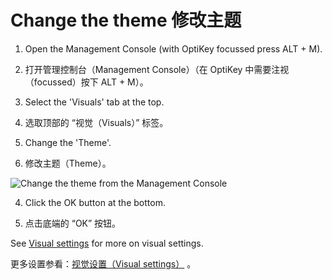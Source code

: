 Change the theme
修改主题
======


1. Open the Management Console (with OptiKey focussed press ALT + M).

1. 打开管理控制台（Management Console）（在 OptiKey 中需要注视（focussed）按下 ALT + M）。

2. Select the 'Visuals' tab at the top.

2. 选取顶部的 “视觉（Visuals）” 标签。

3. Change the 'Theme'.

3. 修改主题（Theme）。

![Change the theme from the Management Console](https://github.com/JuliusSweetland/OptiKey/blob/gh-pages/images/Management_Console_Visual_Numbered.png)

4. Click the OK button at the bottom.

8. 点击底端的 “OK” 按钮。

See [Visual settings](https://github.com/JuliusSweetland/OptiKey/wiki/Visual-settings) for more on visual settings.

更多设置参看：[视觉设置（Visual settings）](https://github.com/jobbole/OptiKeyWiki-ZH/blob/master/%E8%A7%86%E8%A7%89%E8%AE%BE%E7%BD%AE.md) 。


